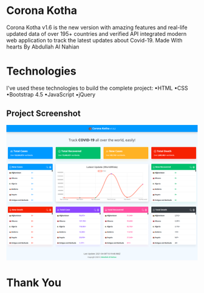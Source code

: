 # Corona Kotha
Corona Kotha v1.6 is the new version with amazing features and real-life updated data of over 195+ countries and verified API integrated modern web application to track the latest updates about Covid-19. Made With hearts By Abdullah Al Nahian

# Technologies
I've used these technologies to build the complete project:
 •HTML
 •CSS
 •Bootstrap 4.5
 •JavaScript
 •jQuery
 
 ## Project Screenshot
<img src="https://raw.githubusercontent.com/alnahian2003/coronakotha/master/coronakotha-ss.jpg"/>

# Thank You
